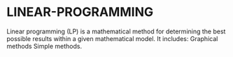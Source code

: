 # LINEAR-PROGRAMMING
Linear programming (LP) is a mathematical method for determining the best possible results within a given mathematical model. It includes: Graphical methods Simple methods.
